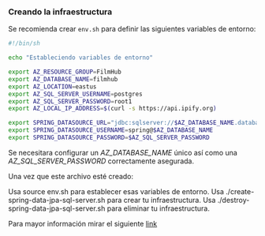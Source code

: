 ### Creando la infraestructura

Se recomienda crear `env.sh` para definir las siguientes variables de entorno:

```sh
#!/bin/sh

echo "Estableciendo variables de entorno"

export AZ_RESOURCE_GROUP=FilmHub
export AZ_DATABASE_NAME=filmhub
export AZ_LOCATION=eastus
export AZ_SQL_SERVER_USERNAME=postgres
export AZ_SQL_SERVER_PASSWORD=root1
export AZ_LOCAL_IP_ADDRESS=$(curl -s https://api.ipify.org)

export SPRING_DATASOURCE_URL="jdbc:sqlserver://$AZ_DATABASE_NAME.database.windows.net:1433;database=demo;encrypt=true;trustServerCertificate=false;hostNameInCertificate=*.database.windows.net;loginTimeout=30;"
export SPRING_DATASOURCE_USERNAME=spring@$AZ_DATABASE_NAME
export SPRING_DATASOURCE_PASSWORD=$AZ_SQL_SERVER_PASSWORD
```

Se necesitara configurar un *AZ_DATABASE_NAME* único así como una *AZ_SQL_SERVER_PASSWORD* correctamente asegurada.

Una vez que este archivo esté creado:

Usa source env.sh para establecer esas variables de entorno.
Usa ./create-spring-data-jpa-sql-server.sh para crear tu infraestructura.
Usa ./destroy-spring-data-jpa-sql-server.sh para eliminar tu infraestructura.

Para mayor información mirar el siguiente [link](https://learn.microsoft.com/es-es/azure/developer/java/spring-framework/configure-spring-data-jpa-with-azure-sql-server?tabs=passwordless)